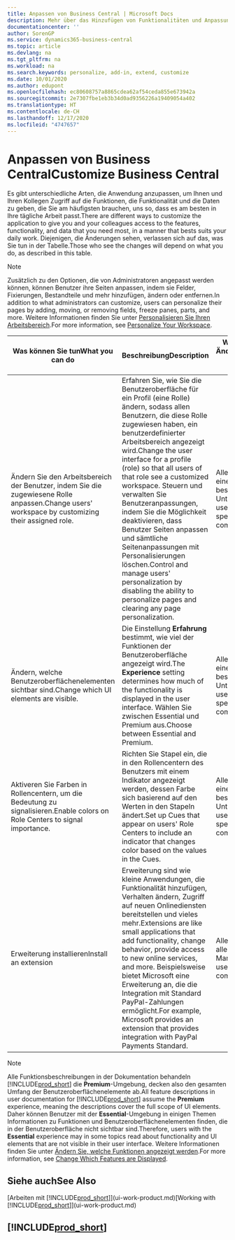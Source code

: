 ```yaml
---
title: Anpassen von Business Central | Microsoft Docs
description: Mehr über das Hinzufügen von Funktionalitäten und Anpassungen in Business Central.
documentationcenter: ''
author: SorenGP
ms.service: dynamics365-business-central
ms.topic: article
ms.devlang: na
ms.tgt_pltfrm: na
ms.workload: na
ms.search.keywords: personalize, add-in, extend, customize
ms.date: 10/01/2020
ms.author: edupont
ms.openlocfilehash: ec80608757a8865cdea62af54ceda855e673942a
ms.sourcegitcommit: 2e7307fbe1eb3b34d0ad9356226a19409054a402
ms.translationtype: HT
ms.contentlocale: de-CH
ms.lasthandoff: 12/17/2020
ms.locfileid: "4747657"
---
```

# <a name="customize-business-central"></a><span data-ttu-id="3ad42-103">Anpassen von Business Central</span><span class="sxs-lookup"><span data-stu-id="3ad42-103">Customize Business Central</span></span>
<span data-ttu-id="3ad42-104">Es gibt unterschiedliche Arten, die Anwendung anzupassen, um Ihnen und Ihren Kollegen Zugriff auf die Funktionen, die Funktionalität und die Daten zu geben, die Sie am häufigsten brauchen, uns so, dass es am besten in Ihre tägliche Arbeit passt.</span><span class="sxs-lookup"><span data-stu-id="3ad42-104">There are different ways to customize the application to give you and your colleagues access to the features, functionality, and data that you need most, in a manner that bests suits your daily work.</span></span> <span data-ttu-id="3ad42-105">Diejenigen, die Änderungen sehen, verlassen sich auf das, was Sie tun in der Tabelle.</span><span class="sxs-lookup"><span data-stu-id="3ad42-105">Those who see the changes will depend on what you do, as described in this table.</span></span>

> [!NOTE]
> <span data-ttu-id="3ad42-106">Zusätzlich zu den Optionen, die von Administratoren angepasst werden können, können Benutzer ihre Seiten anpassen, indem sie Felder, Fixierungen, Bestandteile und mehr hinzufügen, ändern oder entfernen.</span><span class="sxs-lookup"><span data-stu-id="3ad42-106">In addition to what administrators can customize, users can personalize their pages by adding, moving, or removing fields, freeze panes, parts, and more.</span></span> <span data-ttu-id="3ad42-107">Weitere Informationen finden Sie unter [Personalisieren Sie Ihren Arbeitsbereich](ui-personalization-user.md).</span><span class="sxs-lookup"><span data-stu-id="3ad42-107">For more information, see [Personalize Your Workspace](ui-personalization-user.md).</span></span>

| <span data-ttu-id="3ad42-108">Was können Sie tun</span><span class="sxs-lookup"><span data-stu-id="3ad42-108">What you can do</span></span>    |  <span data-ttu-id="3ad42-109">Beschreibung</span><span class="sxs-lookup"><span data-stu-id="3ad42-109">Description</span></span>  |  <span data-ttu-id="3ad42-110">Wer sieht die Änderungen</span><span class="sxs-lookup"><span data-stu-id="3ad42-110">Who sees the changes</span></span>  |  <span data-ttu-id="3ad42-111">Weitere Informationen</span><span class="sxs-lookup"><span data-stu-id="3ad42-111">More information</span></span>  |
|-----|---------------|---------|-------|
|<span data-ttu-id="3ad42-112">Ändern Sie den Arbeitsbereich der Benutzer, indem Sie die zugewiesene Rolle anpassen.</span><span class="sxs-lookup"><span data-stu-id="3ad42-112">Change users' workspace by customizing their assigned role.</span></span>|<span data-ttu-id="3ad42-113">Erfahren Sie, wie Sie die Benutzeroberfläche für ein Profil (eine Rolle) ändern, sodass allen Benutzern, die diese Rolle zugewiesen haben, ein benutzerdefinierter Arbeitsbereich angezeigt wird.</span><span class="sxs-lookup"><span data-stu-id="3ad42-113">Change the user interface for a profile (role) so that all users of that role see a customized workspace.</span></span> <span data-ttu-id="3ad42-114">Steuern und verwalten Sie Benutzeranpassungen, indem Sie die Möglichkeit deaktivieren, dass Benutzer Seiten anpassen und sämtliche Seitenanpassungen mit Personalisierungen löschen.</span><span class="sxs-lookup"><span data-stu-id="3ad42-114">Control and manage users' personalization by disabling the ability to personalize pages and clearing any page personalization.</span></span>|<span data-ttu-id="3ad42-115">Alle Benutzer in einem bestimmten Unternehmen.</span><span class="sxs-lookup"><span data-stu-id="3ad42-115">All users in a specific company.</span></span>|[<span data-ttu-id="3ad42-116">Seiten für Profile anpassen</span><span class="sxs-lookup"><span data-stu-id="3ad42-116">Customize Pages for Profiles</span></span>](ui-personalization-manage.md)|
|<span data-ttu-id="3ad42-117">Ändern, welche Benutzeroberflächenelementen sichtbar sind.</span><span class="sxs-lookup"><span data-stu-id="3ad42-117">Change which UI elements are visible.</span></span>|<span data-ttu-id="3ad42-118">Die Einstellung **Erfahrung** bestimmt, wie viel der Funktionen der Benutzeroberfläche angezeigt wird.</span><span class="sxs-lookup"><span data-stu-id="3ad42-118">The **Experience** setting determines how much of the functionality is displayed in the user interface.</span></span> <span data-ttu-id="3ad42-119">Wählen Sie zwischen Essential und Premium aus.</span><span class="sxs-lookup"><span data-stu-id="3ad42-119">Choose between Essential and Premium.</span></span>|<span data-ttu-id="3ad42-120">Alle Benutzer in einem bestimmten Unternehmen.</span><span class="sxs-lookup"><span data-stu-id="3ad42-120">All users in a specific company.</span></span>|[<span data-ttu-id="3ad42-121">Funktionen, die angezeigt werden ändern</span><span class="sxs-lookup"><span data-stu-id="3ad42-121">Change Which Features are Displayed</span></span>](ui-experiences.md)|
|<span data-ttu-id="3ad42-122">Aktiveren Sie Farben in Rollencentern, um die Bedeutung zu signalisieren.</span><span class="sxs-lookup"><span data-stu-id="3ad42-122">Enable colors on Role Centers to signal importance.</span></span>|<span data-ttu-id="3ad42-123">Richten Sie Stapel ein, die in den Rollencentern des Benutzers mit einem Indikator angezeigt werden, dessen Farbe sich basierend auf den Werten in den Stapeln ändert.</span><span class="sxs-lookup"><span data-stu-id="3ad42-123">Set up Cues that appear on users' Role Centers to include an indicator that changes color based on the values in the Cues.</span></span>|<span data-ttu-id="3ad42-124">Alle Benutzer in einem bestimmten Unternehmen.</span><span class="sxs-lookup"><span data-stu-id="3ad42-124">All users in a specific company.</span></span>|[<span data-ttu-id="3ad42-125">Einrichten eines farbigen Indikators auf Stapeln des Rollencenters</span><span class="sxs-lookup"><span data-stu-id="3ad42-125">Set Up a Colored Indicator on Cues</span></span>](admin-how-set-up-colored-indicator-on-cues.md)|
|<span data-ttu-id="3ad42-126">Erweiterung installieren</span><span class="sxs-lookup"><span data-stu-id="3ad42-126">Install an extension</span></span>|<span data-ttu-id="3ad42-127">Erweiterung sind wie kleine Anwendungen, die Funktionalität hinzufügen, Verhalten ändern, Zugriff auf neuen Onlinediensten bereitstellen und vieles mehr.</span><span class="sxs-lookup"><span data-stu-id="3ad42-127">Extensions are like small applications that add functionality, change behavior, provide access to new online services, and more.</span></span> <span data-ttu-id="3ad42-128">Beispielsweise bietet Microsoft eine Erweiterung an, die die Integration mit Standard PayPal-Zahlungen ermöglicht.</span><span class="sxs-lookup"><span data-stu-id="3ad42-128">For example, Microsoft provides an extension that provides integration with PayPal Payments Standard.</span></span>|<span data-ttu-id="3ad42-129">Alle Benutzer in allen Mandanten.</span><span class="sxs-lookup"><span data-stu-id="3ad42-129">All users in all companies.</span></span>|[<span data-ttu-id="3ad42-130">Erweiterungen nutzen anpassen</span><span class="sxs-lookup"><span data-stu-id="3ad42-130">Customizing Using Extensions</span></span>](ui-extensions.md)|
> [!NOTE]
> <span data-ttu-id="3ad42-131">Alle Funktionsbeschreibungen in der Dokumentation behandeln [!INCLUDE[prod_short](includes/prod_short.md)] die **Premium**-Umgebung, decken also den gesamten Umfang der Benutzeroberflächenelemente ab.</span><span class="sxs-lookup"><span data-stu-id="3ad42-131">All feature descriptions in user documentation for [!INCLUDE[prod_short](includes/prod_short.md)] assume the **Premium** experience, meaning the descriptions cover the full scope of UI elements.</span></span> <span data-ttu-id="3ad42-132">Daher können Benutzer mit der **Essential**-Umgebung in einigen Themen Informationen zu Funktionen und Benutzeroberflächenelementen finden, die in der Benutzeroberfläche nicht sichtbar sind.</span><span class="sxs-lookup"><span data-stu-id="3ad42-132">Therefore, users with the **Essential** experience may in some topics read about functionality and UI elements that are not visible in their user interface.</span></span> <span data-ttu-id="3ad42-133">Weitere Informationen finden Sie unter [Ändern Sie, welche Funktionen angezeigt werden](ui-experiences.md).</span><span class="sxs-lookup"><span data-stu-id="3ad42-133">For more information, see [Change Which Features are Displayed](ui-experiences.md).</span></span>

## <a name="see-also"></a><span data-ttu-id="3ad42-134">Siehe auch</span><span class="sxs-lookup"><span data-stu-id="3ad42-134">See Also</span></span>
<span data-ttu-id="3ad42-135">[Arbeiten mit [!INCLUDE[prod_short](includes/prod_short.md)]](ui-work-product.md)</span><span class="sxs-lookup"><span data-stu-id="3ad42-135">[Working with [!INCLUDE[prod_short](includes/prod_short.md)]](ui-work-product.md)</span></span>  

## [!INCLUDE[prod_short](includes/free_trial_md.md)]  
